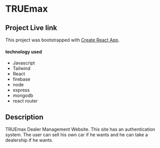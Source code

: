 # TRUEmax

## Project Live link

This project was bootstrapped with [Create React App](https://github.com/facebook/create-react-app).

#### technology used
+ Javascript
+ Tailwind
+ React
+ firebase
+ node
+ express
+ mongodb
+ react router

## Description

TRUEmax Dealer Management Website. This site has an authentication system. The user can sell his own car if he wants and he can take a dealership if he wants.

